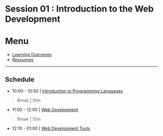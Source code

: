 # Session 01 : Introduction to the Web Development


# Menu

- [Learning Outcomes](./learning-outcomes.md)
- [Resources](./resources.md)

--------------------------------------------------------------------------------

## Schedule

- 10:00 - 10:50 | [Introduction to Programming Languages](./programming-language.md)

> Break | 10m


- 11:00 - 12:00 | [Web Development](./web-development.md)

> Break | 10m


- 12:10 - 01:00 | [Web Development Tools](./web-development-tools.md)
